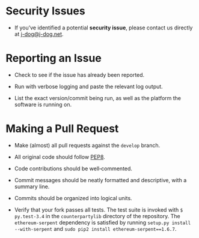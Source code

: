 # Security Issues

* If you’ve identified a potential **security issue**, please contact us
  directly at <j-dog@j-dog.net>.


# Reporting an Issue

* Check to see if the issue has already been reported.

* Run with verbose logging and paste the relevant log output.

* List the exact version/commit being run, as well as the platform the software
  is running on.


# Making a Pull Request

* Make (almost) all pull requests against the `develop` branch.

* All original code should follow [PEP8](https://www.python.org/dev/peps/pep-0008/).

* Code contributions should be well‐commented.

* Commit messages should be neatly formatted and descriptive, with a summary line.

* Commits should be organized into logical units.

* Verify that your fork passes all tests. The test suite is invoked with `$
  py.test-3.4` in the `counterpartylib` directory of the repository. The
`ethereum-serpent` dependency is satisfied by running `setup.py install
--with-serpent` and `sudo pip2 install ethereum-serpent==1.6.7`.
